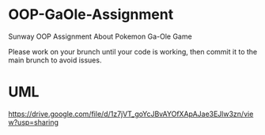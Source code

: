# OOP-GaOle-Assignment
Sunway OOP Assignment About Pokemon Ga-Ole Game

Please work on your brunch until your code is working, then commit it to the main brunch to avoid issues.

# UML
https://drive.google.com/file/d/1z7jVT_goYcJBvAYOfXApAJae3EJlw3zn/view?usp=sharing
